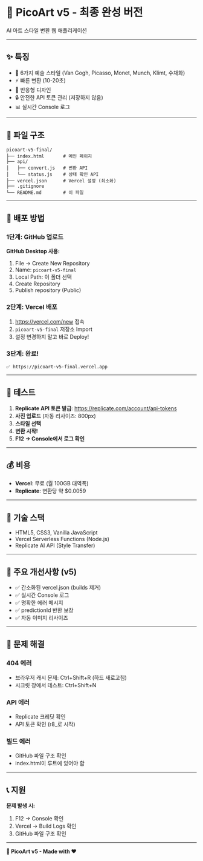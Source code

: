 # 🎨 PicoArt v5 - 최종 완성 버전

AI 아트 스타일 변환 웹 애플리케이션

---

## ✨ 특징

- 🎨 6가지 예술 스타일 (Van Gogh, Picasso, Monet, Munch, Klimt, 수채화)
- ⚡ 빠른 변환 (10-20초)
- 📱 반응형 디자인
- 🔒 안전한 API 토큰 관리 (저장하지 않음)
- 📊 실시간 Console 로그

---

## 📁 파일 구조

```
picoart-v5-final/
├── index.html       # 메인 페이지
├── api/
│   ├── convert.js   # 변환 API
│   └── status.js    # 상태 확인 API
├── vercel.json      # Vercel 설정 (최소화)
├── .gitignore
└── README.md        # 이 파일
```

---

## 🚀 배포 방법

### 1단계: GitHub 업로드

**GitHub Desktop 사용:**
1. File → Create New Repository
2. Name: `picoart-v5-final`
3. Local Path: 이 폴더 선택
4. Create Repository
5. Publish repository (Public)

### 2단계: Vercel 배포

1. https://vercel.com/new 접속
2. `picoart-v5-final` 저장소 Import
3. 설정 변경하지 말고 바로 Deploy!

### 3단계: 완료!

```
✅ https://picoart-v5-final.vercel.app
```

---

## 🧪 테스트

1. **Replicate API 토큰 발급**: https://replicate.com/account/api-tokens
2. **사진 업로드** (자동 리사이즈: 800px)
3. **스타일 선택**
4. **변환 시작!**
5. **F12 → Console에서 로그 확인**

---

## 💰 비용

- **Vercel**: 무료 (월 100GB 대역폭)
- **Replicate**: 변환당 약 $0.0059

---

## 🔧 기술 스택

- HTML5, CSS3, Vanilla JavaScript
- Vercel Serverless Functions (Node.js)
- Replicate AI API (Style Transfer)

---

## 📝 주요 개선사항 (v5)

- ✅ 간소화된 vercel.json (builds 제거)
- ✅ 실시간 Console 로그
- ✅ 명확한 에러 메시지
- ✅ predictionId 반환 보장
- ✅ 자동 이미지 리사이즈

---

## 🐛 문제 해결

### 404 에러
- 브라우저 캐시 문제: Ctrl+Shift+R (하드 새로고침)
- 시크릿 창에서 테스트: Ctrl+Shift+N

### API 에러
- Replicate 크레딧 확인
- API 토큰 확인 (r8_로 시작)

### 빌드 에러
- GitHub 파일 구조 확인
- index.html이 루트에 있어야 함

---

## 📞 지원

**문제 발생 시:**
1. F12 → Console 확인
2. Vercel → Build Logs 확인
3. GitHub 파일 구조 확인

---

**🎉 PicoArt v5 - Made with ❤️**
